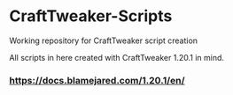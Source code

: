 # CraftTweaker-Scripts
Working repository for CraftTweaker script creation


All scripts in here created with CraftTweaker 1.20.1 in mind.
### https://docs.blamejared.com/1.20.1/en/